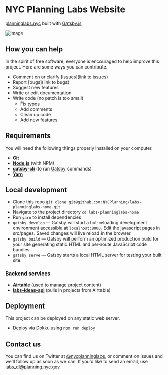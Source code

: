 # NYC Planning Labs Website

[planninglabs.nyc](https://planninglabs.nyc/) built with [Gatsby.js](https://www.gatsbyjs.org/docs/building-with-components/)


![image](https://user-images.githubusercontent.com/409279/34015575-dd993eb6-e0ec-11e7-922e-f545b95819ca.png)


## How you can help

In the spirit of free software, everyone is encouraged to help improve this project.  Here are some ways you can contribute.

- Comment on or clarify [issues](link to issues)
- Report [bugs](link to bugs)
- Suggest new features
- Write or edit documentation
- Write code (no patch is too small)
  - Fix typos
  - Add comments
  - Clean up code
  - Add new features

## Requirements

You will need the following things properly installed on your computer.

* **[Git](https://git-scm.com/)**
* **[Node.js](https://nodejs.org/)** (with NPM)
* **[gatsby-cli](https://www.npmjs.com/package/gatsby-cli)** (to run [Gatsby](https://www.gatsbyjs.org/) commands)
* **[Yarn](https://yarnpkg.com/)**

## Local development

- Clone this repo `git clone git@github.com:NYCPlanning/labs-planninglabs-home.git`
- Navigate to the project directory `cd labs-planninglabs-home`
- Run `yarn` to install dependencies 
- `gatsby develop` — Gatsby will start a hot-reloading development environment accessible at `localhost:8000`. Edit the javascript pages in src/pages. Saved changes will live reload in the browser.
- `gatsby build` — Gatsby will perform an optimized production build for your site generating static HTML and per-route JavaScript code bundles.
- `gatsby serve` — Gatsby starts a local HTML server for testing your built site.

### Backend services

- **[Airtable](https://airtable.com/)** (used to manage project content)
- **[labs-ideas-api](https://github.com/NYCPlanning/labs-ideas/)** (pulls in projects from Airtable)

## Deployment

This project can be deployed on any static web server.

- Deploy via Dokku using `npm run deploy` 

## Contact us

You can find us on Twitter at [@nycplanninglabs](https://twitter.com/nycplanninglabs), or comment on issues and we'll follow up as soon as we can. If you'd like to send an email, use [labs_dl@planning.nyc.gov](mailto:labs_dl@planning.nyc.gov)
